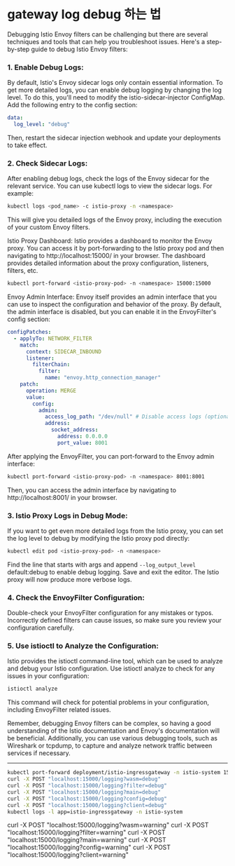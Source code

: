 # gateway log debug 하는 법

Debugging Istio Envoy filters can be challenging but there are several techniques and tools that can help you troubleshoot issues. Here's a step-by-step guide to debug Istio Envoy filters:

### 1. Enable Debug Logs:
By default, Istio's Envoy sidecar logs only contain essential information. To get more detailed logs, you can enable debug logging by changing the log level. To do this, you'll need to modify the istio-sidecar-injector ConfigMap. Add the following entry to the config section:

```yaml
data:
  log_level: "debug"
```

Then, restart the sidecar injection webhook and update your deployments to take effect.

### 2. Check Sidecar Logs:

After enabling debug logs, check the logs of the Envoy sidecar for the relevant service. You can use kubectl logs to view the sidecar logs. For example:

```bash
kubectl logs <pod_name> -c istio-proxy -n <namespace>
```

This will give you detailed logs of the Envoy proxy, including the execution of your custom Envoy filters.

Istio Proxy Dashboard: Istio provides a dashboard to monitor the Envoy proxy. You can access it by port-forwarding to the Istio proxy pod and then navigating to http://localhost:15000/ in your browser. The dashboard provides detailed information about the proxy configuration, listeners, filters, etc.

```bash
kubectl port-forward <istio-proxy-pod> -n <namespace> 15000:15000
```

Envoy Admin Interface: Envoy itself provides an admin interface that you can use to inspect the configuration and behavior of the proxy. By default, the admin interface is disabled, but you can enable it in the EnvoyFilter's config section:

```yaml
configPatches:
  - applyTo: NETWORK_FILTER
    match:
      context: SIDECAR_INBOUND
      listener:
        filterChain:
          filter:
            name: "envoy.http_connection_manager"
    patch:
      operation: MERGE
      value:
        config:
          admin:
            access_log_path: "/dev/null" # Disable access logs (optional)
            address:
              socket_address:
                address: 0.0.0.0
                port_value: 8001
```

After applying the EnvoyFilter, you can port-forward to the Envoy admin interface:

```bash
kubectl port-forward <istio-proxy-pod> -n <namespace> 8001:8001
```

Then, you can access the admin interface by navigating to http://localhost:8001/ in your browser.

### 3. Istio Proxy Logs in Debug Mode:

If you want to get even more detailed logs from the Istio proxy, you can set the log level to debug by modifying the Istio proxy pod directly:

```bash
kubectl edit pod <istio-proxy-pod> -n <namespace>
```

Find the line that starts with args and append `--log_output_level` default:debug to enable debug logging. Save and exit the editor. The Istio proxy will now produce more verbose logs.

### 4. Check the EnvoyFilter Configuration:

Double-check your EnvoyFilter configuration for any mistakes or typos. Incorrectly defined filters can cause issues, so make sure you review your configuration carefully.

### 5. Use istioctl to Analyze the Configuration:

Istio provides the istioctl command-line tool, which can be used to analyze and debug your Istio configuration. Use istioctl analyze to check for any issues in your configuration:

```bash
istioctl analyze
```

This command will check for potential problems in your configuration, including EnvoyFilter related issues.

Remember, debugging Envoy filters can be complex, so having a good understanding of the Istio documentation and Envoy's documentation will be beneficial. Additionally, you can use various debugging tools, such as Wireshark or tcpdump, to capture and analyze network traffic between services if necessary.

---

```bash
kubectl port-forward deployment/istio-ingressgateway -n istio-system 15000
curl -X POST "localhost:15000/logging?wasm=debug"
curl -X POST "localhost:15000/logging?filter=debug"
curl -X POST "localhost:15000/logging?main=debug"
curl -X POST "localhost:15000/logging?config=debug"
curl -X POST "localhost:15000/logging?client=debug"
kubectl logs -l app=istio-ingressgateway -n istio-system
```

curl -X POST "localhost:15000/logging?wasm=warning"
curl -X POST "localhost:15000/logging?filter=warning"
curl -X POST "localhost:15000/logging?main=warning"
curl -X POST "localhost:15000/logging?config=warning"
curl -X POST "localhost:15000/logging?client=warning"